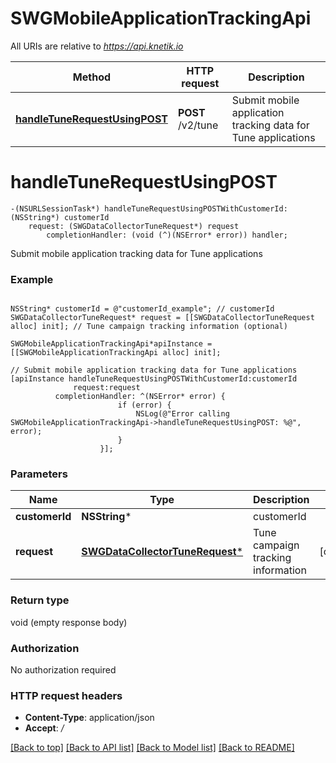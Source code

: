 # SWGMobileApplicationTrackingApi

All URIs are relative to *https://api.knetik.io*

Method | HTTP request | Description
------------- | ------------- | -------------
[**handleTuneRequestUsingPOST**](SWGMobileApplicationTrackingApi.md#handletunerequestusingpost) | **POST** /v2/tune | Submit mobile application tracking data for Tune applications


# **handleTuneRequestUsingPOST**
```objc
-(NSURLSessionTask*) handleTuneRequestUsingPOSTWithCustomerId: (NSString*) customerId
    request: (SWGDataCollectorTuneRequest*) request
        completionHandler: (void (^)(NSError* error)) handler;
```

Submit mobile application tracking data for Tune applications

### Example 
```objc

NSString* customerId = @"customerId_example"; // customerId
SWGDataCollectorTuneRequest* request = [[SWGDataCollectorTuneRequest alloc] init]; // Tune campaign tracking information (optional)

SWGMobileApplicationTrackingApi*apiInstance = [[SWGMobileApplicationTrackingApi alloc] init];

// Submit mobile application tracking data for Tune applications
[apiInstance handleTuneRequestUsingPOSTWithCustomerId:customerId
              request:request
          completionHandler: ^(NSError* error) {
                        if (error) {
                            NSLog(@"Error calling SWGMobileApplicationTrackingApi->handleTuneRequestUsingPOST: %@", error);
                        }
                    }];
```

### Parameters

Name | Type | Description  | Notes
------------- | ------------- | ------------- | -------------
 **customerId** | **NSString***| customerId | 
 **request** | [**SWGDataCollectorTuneRequest***](SWGDataCollectorTuneRequest*.md)| Tune campaign tracking information | [optional] 

### Return type

void (empty response body)

### Authorization

No authorization required

### HTTP request headers

 - **Content-Type**: application/json
 - **Accept**: */*

[[Back to top]](#) [[Back to API list]](../README.md#documentation-for-api-endpoints) [[Back to Model list]](../README.md#documentation-for-models) [[Back to README]](../README.md)

